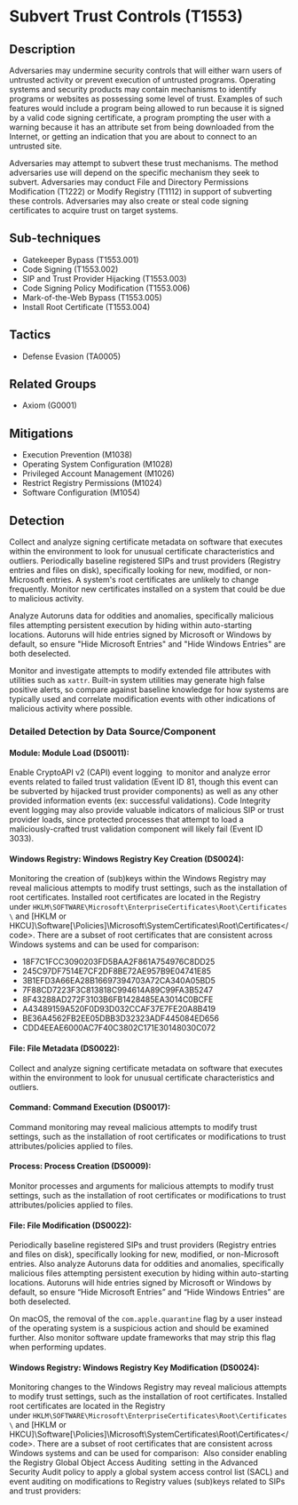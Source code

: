 # Subvert Trust Controls (T1553)

## Description
Adversaries may undermine security controls that will either warn users of untrusted activity or prevent execution of untrusted programs. Operating systems and security products may contain mechanisms to identify programs or websites as possessing some level of trust. Examples of such features would include a program being allowed to run because it is signed by a valid code signing certificate, a program prompting the user with a warning because it has an attribute set from being downloaded from the Internet, or getting an indication that you are about to connect to an untrusted site.

Adversaries may attempt to subvert these trust mechanisms. The method adversaries use will depend on the specific mechanism they seek to subvert. Adversaries may conduct File and Directory Permissions Modification (T1222) or Modify Registry (T1112) in support of subverting these controls. Adversaries may also create or steal code signing certificates to acquire trust on target systems. 

## Sub-techniques
- Gatekeeper Bypass (T1553.001)
- Code Signing (T1553.002)
- SIP and Trust Provider Hijacking (T1553.003)
- Code Signing Policy Modification (T1553.006)
- Mark-of-the-Web Bypass (T1553.005)
- Install Root Certificate (T1553.004)

## Tactics
- Defense Evasion (TA0005)

## Related Groups
- Axiom (G0001)

## Mitigations
- Execution Prevention (M1038)
- Operating System Configuration (M1028)
- Privileged Account Management (M1026)
- Restrict Registry Permissions (M1024)
- Software Configuration (M1054)

## Detection
Collect and analyze signing certificate metadata on software that executes within the environment to look for unusual certificate characteristics and outliers. Periodically baseline registered SIPs and trust providers (Registry entries and files on disk), specifically looking for new, modified, or non-Microsoft entries.  A system's root certificates are unlikely to change frequently. Monitor new certificates installed on a system that could be due to malicious activity.

Analyze Autoruns data for oddities and anomalies, specifically malicious files attempting persistent execution by hiding within auto-starting locations. Autoruns will hide entries signed by Microsoft or Windows by default, so ensure "Hide Microsoft Entries" and "Hide Windows Entries" are both deselected. 

Monitor and investigate attempts to modify extended file attributes with utilities such as ```xattr```. Built-in system utilities may generate high false positive alerts, so compare against baseline knowledge for how systems are typically used and correlate modification events with other indications of malicious activity where possible. 

### Detailed Detection by Data Source/Component
#### Module: Module Load (DS0011): 
Enable CryptoAPI v2 (CAPI) event logging  to monitor and analyze error events related to failed trust validation (Event ID 81, though this event can be subverted by hijacked trust provider components) as well as any other provided information events (ex: successful validations). Code Integrity event logging may also provide valuable indicators of malicious SIP or trust provider loads, since protected processes that attempt to load a maliciously-crafted trust validation component will likely fail (Event ID 3033). 

#### Windows Registry: Windows Registry Key Creation (DS0024): 
Monitoring the creation of (sub)keys within the Windows Registry may reveal malicious attempts to modify trust settings, such as the installation of root certificates. Installed root certificates are located in the Registry under ```HKLM\SOFTWARE\Microsoft\EnterpriseCertificates\Root\Certificates\``` and </code>[HKLM or HKCU]\Software[\Policies\]\Microsoft\SystemCertificates\Root\Certificates\</code>. There are a subset of root certificates that are consistent across Windows systems and can be used for comparison: 
* 18F7C1FCC3090203FD5BAA2F861A754976C8DD25
* 245C97DF7514E7CF2DF8BE72AE957B9E04741E85
* 3B1EFD3A66EA28B16697394703A72CA340A05BD5
* 7F88CD7223F3C813818C994614A89C99FA3B5247
* 8F43288AD272F3103B6FB1428485EA3014C0BCFE
* A43489159A520F0D93D032CCAF37E7FE20A8B419
* BE36A4562FB2EE05DBB3D32323ADF445084ED656
* CDD4EEAE6000AC7F40C3802C171E30148030C072

#### File: File Metadata (DS0022): 
Collect and analyze signing certificate metadata on software that executes within the environment to look for unusual certificate characteristics and outliers.

#### Command: Command Execution (DS0017): 
Command monitoring may reveal malicious attempts to modify trust settings, such as the installation of root certificates or modifications to trust attributes/policies applied to files.

#### Process: Process Creation (DS0009): 
Monitor processes and arguments for malicious attempts to modify trust settings, such as the installation of root certificates or modifications to trust attributes/policies applied to files.

#### File: File Modification (DS0022): 
Periodically baseline registered SIPs and trust providers (Registry entries and files on disk), specifically looking for new, modified, or non-Microsoft entries. Also analyze Autoruns data for oddities and anomalies, specifically malicious files attempting persistent execution by hiding within auto-starting locations. Autoruns will hide entries signed by Microsoft or Windows by default, so ensure “Hide Microsoft Entries” and “Hide Windows Entries” are both deselected.

On macOS, the removal of the ```com.apple.quarantine``` flag by a user instead of the operating system is a suspicious action and should be examined further. Also monitor software update frameworks that may strip this flag when performing updates.

#### Windows Registry: Windows Registry Key Modification (DS0024): 
Monitoring changes to the Windows Registry may reveal malicious attempts to modify trust settings, such as the installation of root certificates. Installed root certificates are located in the Registry under ```HKLM\SOFTWARE\Microsoft\EnterpriseCertificates\Root\Certificates\``` and </code>[HKLM or HKCU]\Software[\Policies\]\Microsoft\SystemCertificates\Root\Certificates\</code>. There are a subset of root certificates that are consistent across Windows systems and can be used for comparison:  Also consider enabling the Registry Global Object Access Auditing  setting in the Advanced Security Audit policy to apply a global system access control list (SACL) and event auditing on modifications to Registry values (sub)keys related to SIPs and trust providers: 

